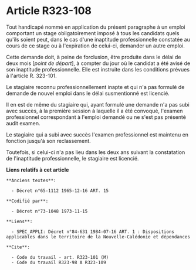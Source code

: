 # Article R323-108

Tout handicapé nommé en application du présent paragraphe à un emploi comportant un stage obligatoirement imposé à tous les
candidats quels qu'ils soient peut, dans le cas d'une inaptitude professionnelle constatée au cours de ce stage ou à
l'expiration de celui-ci, demander un autre emploi.

Cette demande doit, à peine de forclusion, être produite dans le délai de deux mois [*point de départ*], à compter du jour où
le candidat a été avisé de son inaptitude professionnelle. Elle est instruite dans les conditions prévues à l'article R.
323-101.

Le stagiaire reconnu professionnellement inapte et qui n'a pas formulé de demande de nouvel emploi dans le délai susmentionné
est licencié.

Il en est de même du stagiaire qui, ayant formulé une demande n'a pas subi avec succès, à la première session à laquelle il a
été convoqué, l'examen professionnel correspondant à l'emploi demandé ou ne s'est pas présenté audit examen.

Le stagiaire qui a subi avec succès l'examen professionnel est maintenu en fonction jusqu'à son reclassement.

Toutefois, si celui-ci n'a pas lieu dans les deux ans suivant la constatation de l'inaptitude professionnelle, le stagiaire
est licencié.

**Liens relatifs à cet article**

	**Anciens textes**:

	  - Décret n°65-1112 1965-12-16 ART. 15

	**Codifié par**:

	  - Décret n°73-1048 1973-11-15

	**Liens**:

	  - SPEC_APPLI: Décret n°84-631 1984-07-16 ART. 1 : Dispositions applicables dans le territoire de la Nouvelle-Calédonie et dépendances

	**Cite**:

	  - Code du travail - art. R323-101 (M)
	  - Code du travail R323-98 A R323-109
